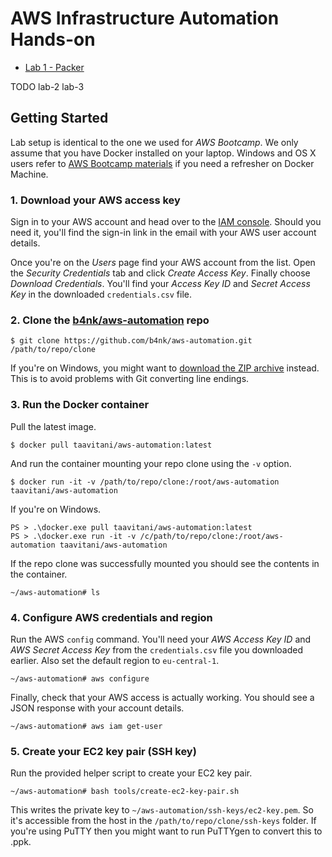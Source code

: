 # AWS Infrastructure Automation Hands-on

- [Lab 1 - Packer](lab-1/)

TODO lab-2 lab-3

## Getting Started

Lab setup is identical to the one we used for *AWS Bootcamp*. We only assume that you have Docker installed on your laptop. Windows and OS X users refer to [AWS Bootcamp materials](https://github.com/b4nk/aws-bootcamp) if you need a refresher on Docker Machine.

### 1. Download your AWS access key

Sign in to your AWS account and head over to the [IAM console](https://console.aws.amazon.com/iam/home#users). Should you need it, you'll find the sign-in link in the email with your AWS user account details.

Once you're on the *Users* page find your AWS account from the list. Open the *Security Credentials* tab and click *Create Access Key*. Finally choose *Download Credentials*. You'll find your *Access Key ID* and *Secret Access Key* in the downloaded `credentials.csv` file.

### 2. Clone the [b4nk/aws-automation](https://github.com/b4nk/aws-automation.git) repo

    $ git clone https://github.com/b4nk/aws-automation.git /path/to/repo/clone

If you're on Windows, you might want to [download the ZIP archive]( https://github.com/b4nk/aws-automation/archive/master.zip) instead. This is to avoid problems with Git converting line endings.

### 3. Run the Docker container

Pull the latest image.

    $ docker pull taavitani/aws-automation:latest

And run the container mounting your repo clone using the `-v` option.

    $ docker run -it -v /path/to/repo/clone:/root/aws-automation taavitani/aws-automation

If you're on Windows.

    PS > .\docker.exe pull taavitani/aws-automation:latest
    PS > .\docker.exe run -it -v /c/path/to/repo/clone:/root/aws-automation taavitani/aws-automation

If the repo clone was successfully mounted you should see the contents in the container.

    ~/aws-automation# ls

### 4. Configure AWS credentials and region

Run the AWS `config` command. You'll need your *AWS Access Key ID* and *AWS Secret Access Key* from the `credentials.csv` file you downloaded earlier. Also set the default region to `eu-central-1`.

    ~/aws-automation# aws configure

Finally, check that your AWS access is actually working. You should see a JSON response with your account details.

    ~/aws-automation# aws iam get-user

### 5. Create your EC2 key pair (SSH key)

Run the provided helper script to create your EC2 key pair.

    ~/aws-automation# bash tools/create-ec2-key-pair.sh

This writes the private key to `~/aws-automation/ssh-keys/ec2-key.pem`. So it's accessible from the host in the `/path/to/repo/clone/ssh-keys` folder. If you're using PuTTY then you might want to run PuTTYgen to convert this to .ppk.
